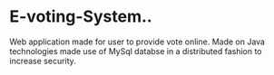 # E-voting-System..
Web application made for user to provide vote online. Made on Java technologies made use of MySql databse in a distributed fashion to increase security. 
